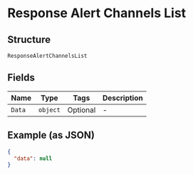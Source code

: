 
# Response Alert Channels List

## Structure

`ResponseAlertChannelsList`

## Fields

| Name | Type | Tags | Description |
|  --- | --- | --- | --- |
| `Data` | `object` | Optional | - |

## Example (as JSON)

```json
{
  "data": null
}
```

